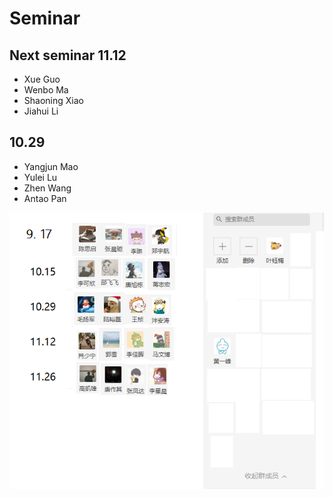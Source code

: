 # Seminar

##  Next seminar  11.12

- Xue Guo
- Wenbo Ma
- Shaoning Xiao
- Jiahui Li


## 10.29
- Yangjun Mao
- Yulei Lu
- Zhen Wang
- Antao Pan



![pic](pic/论文交流会20210914.png)
